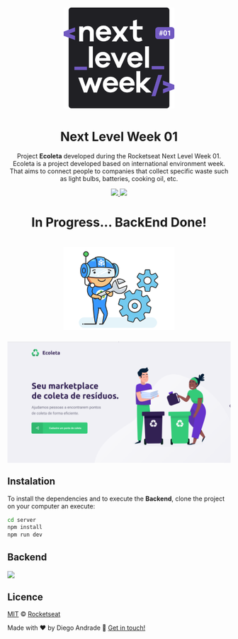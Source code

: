 <h1 align="center">
    <img alt="NextLevelWeek" title="#NextLevelWeek" src="web/src/assets/logoNLW.svg" width="250px" />
</h1>
<h1 align="center">Next Level Week 01</h1>
<p align="center">Project <strong>Ecoleta</strong> developed during the Rocketseat Next Level Week 01.
    Ecoleta is a project developed based on international environment week. That aims to connect people to companies that collect           specific waste such as light bulbs, batteries, cooking oil, etc.
</p>

<p align="center">
  <a aria-label="NodeJs version" href="https://github.com/nodejs/node/blob/master/doc/changelogs/CHANGELOG_V12.md#12.14.1">
    <img src="https://img.shields.io/badge/node.js@lts-12.14.1-informational?logo=Node.JS"></img>
  </a>
  <a aria-label="ReactJs version" href="https://github.com/facebook/react/blob/master/CHANGELOG.md#16120-november-14-2019">
    <img src="https://img.shields.io/badge/react-16.12.0-informational?logo=react"></img>
  </a>
  <h1 align="center">In Progress... BackEnd Done!</h1>
  <h1 align="center">
    <img alt="In Progress" title="#In Progress" src="web/src/assets/preloader1.gif" width="250px" />
  </h1>  
  <img src="web/src/assets/NLW01.png" align="center"></img>
</p>

## Instalation
To install the dependencies and to execute the **Backend**, clone the project on your computer an execute:
```bash
cd server
npm install
npm run dev
```

## Backend

<img align="center" src="web/src/assets/nlw01-backend.gif"></img>

## Licence

[MIT](./LICENSE) &copy; [Rocketseat](https://rocketseat.com.br/)

Made with ♥ by Diego Andrade :wave: [Get in touch!](https://www.linkedin.com/in/diego-rodrigo-de-andrade-98a0271a0/)
